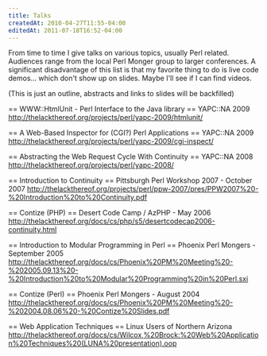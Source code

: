 ```yaml
---
title: Talks
createdAt: 2010-04-27T11:55-04:00
editedAt: 2011-07-18T16:52-04:00
---
```


From time to time I give talks on various topics, usually Perl related. Audiences range from the local Perl Monger group to larger conferences. A significant disadvantage of this list is that my favorite thing to do is live code demos... which don't show up on slides. Maybe I'll see if I can find videos.

(This is just an outline, abstracts and links to slides will be backfilled)

== WWW::HtmlUnit - Perl Interface to the Java library ==
YAPC::NA 2009
http://thelackthereof.org/projects/perl/yapc-2009/htmlunit/

== A Web-Based Inspector for (CGI?) Perl Applications ==
YAPC::NA 2009
http://thelackthereof.org/projects/perl/yapc-2009/cgi-inspect/

== Abstracting the Web Request Cycle With Continuity ==
YAPC::NA 2008
http://thelackthereof.org/projects/perl/yapc-2008/

== Introduction to Continuity ==
Pittsburgh Perl Workshop 2007 - October 2007
http://thelackthereof.org/projects/perl/ppw-2007/pres/PPW2007%20-%20Introduction%20to%20Continuity.pdf

== Contize (PHP) ==
Desert Code Camp / AzPHP - May 2006
http://thelackthereof.org/docs/cs/php/s5/desertcodecap2006-continuity.html

== Introduction to Modular Programming in Perl ==
Phoenix Perl Mongers - September 2005
http://thelackthereof.org/docs/cs/Phoenix%20PM%20Meeting%20-%202005.09.13%20-%20Introduction%20to%20Modular%20Programming%20in%20Perl.sxi

== Contize (Perl) ==
Phoenix Perl Mongers - August 2004
http://thelackthereof.org/docs/cs/Phoenix%20PM%20Meeting%20-%202004.08.06%20-%20Contize%20Slides.pdf

== Web Application Techniques ==
Linux Users of Northern Arizona
http://thelackthereof.org/docs/cs/Wilcox,%20Brock:%20Web%20Application%20Techniques%20(LUNA%20presentation).oop


